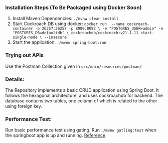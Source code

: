 

### Installation Steps (To Be Packaged using Docker Soon)
1. Install Maven Dependencies: `./mvnw clean install`
2. Start Cockroach DB using docker: `docker run  --name cockroach-container -p 26257:26257 -p 8080:8082 \
   -e "POSTGRES_USER=admin" -e "POSTGRES_DB=defaultdb" \
   cockroachdb/cockroach:v21.1.11 start-single-node \
   --insecure`
3. Start the application: `./mvnw spring-boot:run`


### Trying out APIs
Use the Postman Collection given in `src/main/resources/postman/`

### Details:
The Repository implements a basic CRUD application using Spring Boot. It follows the hexagonal architecture, and uses cockroachdb for backend. The database contains two tables, one column of which is related to the other using foreign key.


### Performance Test:
Run basic performance test using gating. Run `./mvnw gatling:test` when the springboot app is up and running. [Reference](https://github.com/gatling/gatling-maven-plugin-demo-java)
